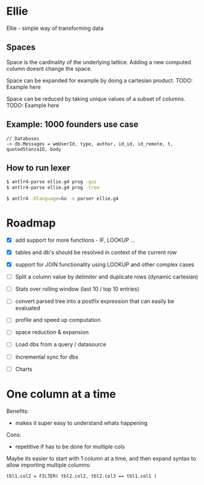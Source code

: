 # Ellie
Ellie - simple way of transforming data

## Spaces
Space is the cardinality of the underlying lattice. Adding a new computed column doesnt change the space.

Space can be expanded for example by doing a cartesian product.
TODO: Example here

Space can be reduced by taking unique values of a subset of columns.
TODO: Example here


## Example: 1000 founders use case
```
// Databases
-> db.Messages = wmUserId, type, author, id_id, id_remote, t, quotedStanzaID, body

```


## How to run lexer

```bash
$ antlr4-parse ellie.g4 prog -gui
$ antlr4-parse ellie.g4 prog -tree

$ antlr4 -Dlanguage=Go -o parser ellie.g4
```


# Roadmap
- [x] add support for more functions - IF, LOOKUP ...
- [x] tables and db's should be resolved in context of the current row
- [x] support for JOIN functionality using LOOKUP and other complex cases
- [ ] Split a column value by delimiter and duplicate rows (dynamic cartesian)
- [ ] Stats over rolling window (last 10 / top 10 entries)
- [ ] convert parsed tree into a postfix expression that can easily be evaluated
- [ ] profile and speed up computation
- [ ] space reduction & expansion
- [ ] Load dbs from a query / datasource
- [ ] Incremental sync for dbs
- [ ] Charts


# One column at a time
Benefits:
- makes it super easy to understand whats happening

Cons:
- repetitive if has to be done for multiple cols

Maybe its easier to start with 1 column at a time, and then expand syntax to allow importing multiple columns:

```
tbl1.col2 = FILTER( tbl2.col2, tbl2.col3 == tbl1.col1 )
```